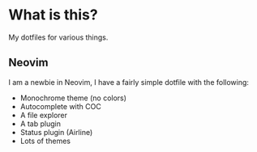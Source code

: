 # What is this?
My dotfiles for various things.

## Neovim
I am a newbie in Neovim, I have a fairly simple dotfile with the following:
- Monochrome theme (no colors)
- Autocomplete with COC
- A file explorer
- A tab plugin
- Status plugin (Airline)
- Lots of themes
